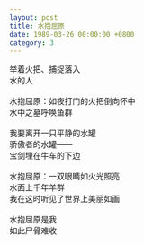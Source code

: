 ```yaml
---
layout: post
title: 水抱屈原
date: 1989-03-26 00:00:00 +0800
category: 3
---
```


举着火把、捕捉落入<br>
水的人<br>
<br>
水抱屈原：如夜打门的火把倒向怀中<br>
水中之墓呼唤鱼群<br>
<br>
我要离开一只平静的水罐<br>
骄傲者的水罐——<br>
宝剑埋在牛车的下边<br>
<br>
水抱屈原：一双眼睛如火光照亮<br>
水面上千年羊群<br>
我在这时听见了世界上美丽如画<br>
<br>
水抱屈原是我<br>
如此尸骨难收